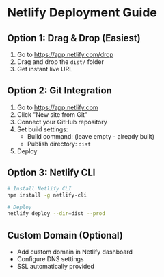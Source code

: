 # Netlify Deployment Guide

## Option 1: Drag & Drop (Easiest)
1. Go to https://app.netlify.com/drop
2. Drag and drop the `dist/` folder
3. Get instant live URL

## Option 2: Git Integration
1. Go to https://app.netlify.com
2. Click "New site from Git"
3. Connect your GitHub repository
4. Set build settings:
   - Build command: (leave empty - already built)
   - Publish directory: `dist`
5. Deploy

## Option 3: Netlify CLI
```bash
# Install Netlify CLI
npm install -g netlify-cli

# Deploy
netlify deploy --dir=dist --prod
```

## Custom Domain (Optional)
- Add custom domain in Netlify dashboard
- Configure DNS settings
- SSL automatically provided
